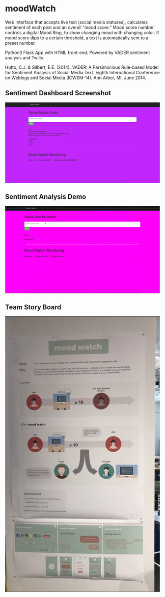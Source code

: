# moodWatch

Web interface that accepts live text (social media statuses), calculates sentiment of each post and an overall "mood score." Mood score number controls a digital Mood Ring, to show changing mood with changing color. If mood score dips to a certain threshold, a text is automatically sent to a preset number.

Python3 Flask App with HTML front-end.
Powered by VADER sentiment analysis and Twilio.

Hutto, C.J. & Gilbert, E.E. (2014). VADER: A Parsimonious Rule-based Model for Sentiment Analysis of Social Media Text. Eighth International Conference on Weblogs and Social Media (ICWSM-14). Ann Arbor, MI, June 2014.

## Sentiment Dashboard Screenshot
![](https://github.com/dingaaling/moodWatch/blob/master/MoodWatch_Screenshot.png)

## Sentiment Analysis Demo
![](https://github.com/dingaaling/moodWatch/blob/master/MWSCdemo.gif)

## Team Story Board
![](https://github.com/dingaaling/moodWatch/blob/master/storyboard.PNG)


